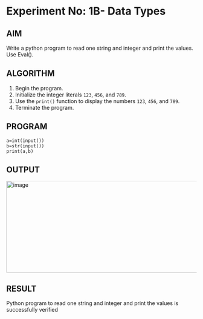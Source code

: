 # Experiment No: 1B- Data Types 

## AIM  
Write a python program to read one string and integer and print the values. Use Eval().

## ALGORITHM  
1. Begin the program.  
2. Initialize the integer literals `123`, `456`, and `789`.  
3. Use the `print()` function to display the numbers `123`, `456`, and `789`.  
4. Terminate the program.

## PROGRAM
```
a=int(input())
b=str(input())
print(a,b)

```
## OUTPUT

<img width="728" height="242" alt="image" src="https://github.com/user-attachments/assets/c9cbf298-b36a-48c3-87fd-a4442fe6f377" />

## RESULT

Python program to read one string and integer and print the values is successfully verified
